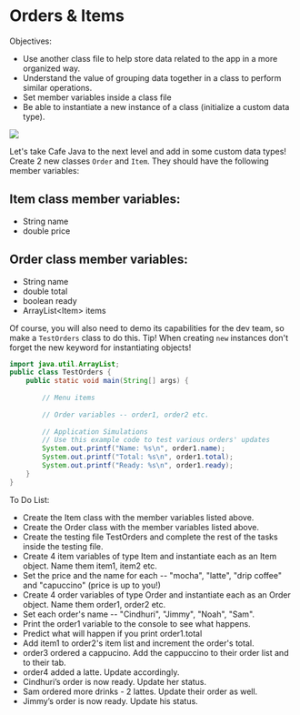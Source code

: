 <h1>Orders & Items</h1>

<p>Objectives:</p>
<ul>
    <li>Use another class file to help store data related to the app in a more organized way.</li>
    <li>Understand the value of grouping data together in a class to perform similar operations.</li>
    <li>Set member variables inside a class file</li>
    <li>Be able to instantiate a new instance of a class (initialize a custom data type).</li>
</ul>

<img src="https://github.com/alirabah93/Coding-Dojo/blob/master/java/javaOOP/Orders%26Items/screenshots/pic.jpg"/>

<p>Let's take Cafe Java to the next level and add in some custom data types! Create 2 new classes <code>Order</code> and <code>Item</code>. They should have the following member variables:</p>

<h2>Item class member variables:</h2>

<ul>
    <li>String name</li>
    <li>double price</li>
</ul>

<h2>Order class member variables:</h2>

<ul>
    <li>String name</li>
    <li>double total</li>
    <li>boolean ready</li>
    <li>ArrayList&lt;Item&gt; items</li>
</ul>

<p>Of course, you will also need to demo its capabilities for the dev team, so make a <code>TestOrders</code> class to do this. Tip! When creating <code>new</code> instances don't forget the new keyword for instantiating objects!</p>

```java
import java.util.ArrayList;
public class TestOrders {
    public static void main(String[] args) {
    
        // Menu items
    
        // Order variables -- order1, order2 etc.
    
        // Application Simulations
        // Use this example code to test various orders' updates
        System.out.printf("Name: %s\n", order1.name);
        System.out.printf("Total: %s\n", order1.total);
        System.out.printf("Ready: %s\n", order1.ready);
    }
}
```

<p>To Do List:</p>
<ul>
    <li>Create the Item class with the member variables listed above.</li>
    <li>Create the Order class with the member variables listed above.</li>
    <li>Create the testing file TestOrders and complete the rest of the tasks inside the testing file.</li>
    <li>Create 4 item variables of type Item and instantiate each as an Item object. Name them item1, item2 etc.</li>
    <li>Set the price and the name for each -- "mocha", "latte", "drip coffee" and "capuccino" (price is up to you!)</li>
    <li>Create 4 order variables of type Order and instantiate each as an Order object. Name them order1, order2 etc.</li>
    <li>Set each order's name -- "Cindhuri", "Jimmy", "Noah", "Sam".</li>
    <li>Print the order1 variable to the console to see what happens.</li>
    <li>Predict what will happen if you print order1.total</li>
    <li>Add item1 to order2's item list and increment the order's total.</li>
    <li>order3 ordered a cappucino. Add the cappuccino to their order list and to their tab.</li>
    <li>order4 added a latte. Update accordingly.</li>
    <li>Cindhuri’s order is now ready. Update her status.</li>
    <li>Sam ordered more drinks - 2 lattes. Update their order as well.</li>
    <li>Jimmy’s order is now ready. Update his status.</li>
</ul>


